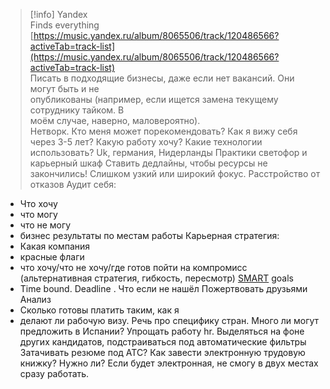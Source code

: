 > [!info] Yandex  
> Finds everything  
> [https://music.yandex.ru/album/8065506/track/120486566?activeTab=track-list](https://music.yandex.ru/album/8065506/track/120486566?activeTab=track-list)  
Писать в подходящие бизнесы, даже если нет вакансий. Они могут быть и не  
опубликованы (например, если ищется замена текущему сотруднику тайком. В  
моём случае, наверно, маловероятно).  
Нетворк. Кто меня может порекомендовать?
Как я вижу себя через 3-5 лет?
Какую работу хочу? Какие технологии использовать?
Uk, германия, Нидерланды
Практики светофор и карьерный шкаф
Ставить дедлайны, чтобы ресурсы не закончились!
Слишком узкий или широкий фокус. Расстройство от отказов
Аудит себя:
- Что хочу
- что могу
- что не могу
- бизнес результаты по местам работы
Карьерная стратегия:
- Какая компания
- красные флаги
- что хочу/что не хочу/где готов пойти на компромисс (альтернативная стратегия, гибкость, пересмотр)
[SMART](https://ru.wikipedia.org/wiki/SMART) goals
- Time bound. Deadline .
Что если не нашёл
Пожертвовать друзьями
Анализ
- Сколько готовы платить таким, как я
- делают ли рабочую визу. Речь про специфику стран. Много ли могут предложить в Испании?
Упрощать работу hr. Выделяться на фоне других кандидатов, подстраиваться под автоматические фильтры
Затачивать резюме под АТС?
Как завести электронную трудовую книжку? Нужно ли? Если будет электронная, не смогу в двух местах сразу работать.